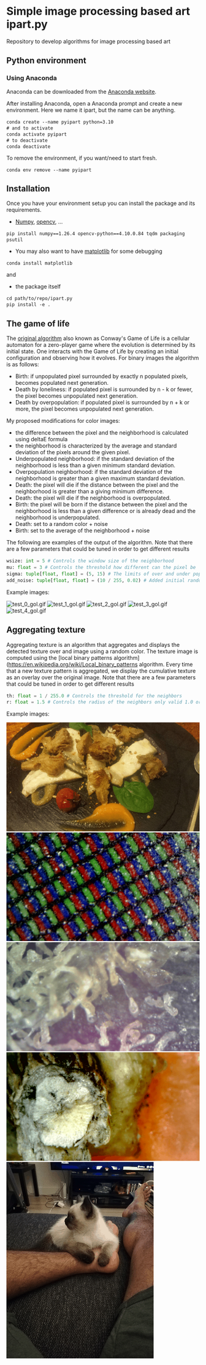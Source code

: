 # Simple image processing based art ipart.py

Repository to develop algorithms for image processing based art

## Python environment

### Using Anaconda

Anaconda can be downloaded from the [Anaconda website](https://www.anaconda.com/products/individual).

After installing Anaconda, open a Anaconda prompt and create a new environment. Here we name it ipart, but the name can be anything.

```shell
conda create --name pyipart python=3.10
# and to activate
conda activate pyipart
# to deactivate
conda deactivate
```

To remove the environment, if you want/need to start fresh.

```shell
conda env remove --name pyipart
```

## Installation

Once you have your environment setup you can install the package and its requirements.

- [Numpy](https://numpy.org/), [opencv](https://opencv.org/), ...
```shell
pip install numpy==1.26.4 opencv-python==4.10.0.84 tqdm packaging psutil
```
- You may also want to have [matplotlib](https://matplotlib.org/stable/install/index.html) for some debugging
```shell
conda install matplotlib
```
and
- the package itself
```shell
cd path/to/repo/ipart.py
pip install -e .
```

## The game of life

The [original algorithm](https://en.wikipedia.org/wiki/Conway%27s_Game_of_Life) also known as Conway's Game of Life is a cellular automaton for a zero-player game where the evolution is determined by its initial state. One interacts with the Game of Life by creating an initial configuration and observing how it evolves. For binary images the algorithm is as follows:
- Birth: if unpopulated pixel surrounded by exactly n populated pixels, becomes populated next generation.
- Death by loneliness: if populated pixel is surrounded by n - k or fewer, the pixel becomes unpopulated next generation.
- Death by overpopulation: if populated pixel is surrounded by n + k or more, the pixel becomes unpopulated next generation.

My proposed modifications for color images:
- the difference between the pixel and the neighborhood is calculated using deltaE formula
- the neighborhood is characterized by the average and standard deviation of the pixels around the given pixel.
- Underpopulated neighborhood: if the standard deviation of the neighborhood is less than a given minimum standard deviation.
- Overpopulation neighborhood: if the standard deviation of the neighborhood is greater than a given maximum standard deviation.
- Death: the pixel will die if the distance between the pixel and the neighborhood is greater than a giving minimum difference.
- Death: the pixel will die if the neighborhood is overpopulated.
- Birth: the pixel will be born if the distance between the pixel and the neighborhood is less than a given difference or is already dead and the neighborhood is underpopulated.
- Death: set to a random color + noise
- Birth: set to the average of the neighborhood + noise

The following are examples of the output of the algorithm. Note that there are a few parameters that could be tuned in order to get different results
```python
wsize: int = 5 # Controls the window size of the neighborhood
mu: float = 3 # Controls the threshold how different can the pixel be
sigma: tuple[float, float] = (5, 15) # The limits of over and under population
add_noise: tuple[float, float] = (10 / 255, 0.02) # Added initial random noise to the image
```
Example images:

![test_0_gol.gif](/data/test_0_gol.gif)
![test_1_gol.gif](/data/test_1_gol.gif)
![test_2_gol.gif](/data/test_2_gol.gif)
![test_3_gol.gif](/data/test_3_gol.gif)
![test_4_gol.gif](/data/test_4_gol.gif)


## Aggregating texture
Aggregating texture is an algorithm that aggregates and displays the detected texture over and image using a random color. The texture image is computed using the [local binary patterns algorithm](https://en.wikipedia.org/wiki/Local_binary_patterns algorithm. Every time that a new texture pattern is aggregated, we display the cumulative texture as an overlay over the original image.
Note that there are a few parameters that could be tuned in order to get different results
```python
th: float = 1 / 255.0 # Controls the threshold for the neighbors
r: float = 1.5 # Controls the radius of the neighbors only valid 1.0 or 1.5
```

Example images:

![test_0_gol.gif](/data/test_0_lbp.gif)
![test_1_gol.gif](/data/test_1_lbp.gif)
![test_2_gol.gif](/data/test_2_lbp.gif)
![test_3_gol.gif](/data/test_3_lbp.gif)
![test_4_gol.gif](/data/test_4_lbp.gif)
